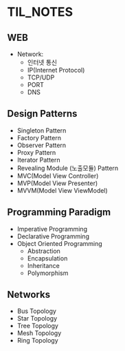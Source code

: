 # TIL_NOTES

## WEB 
- Network:
  - 인터넷 통신
  - IP(Internet Protocol)
  - TCP/UDP
  - PORT 
  - DNS

## Design Patterns 
 - Singleton Pattern 
 - Factory Pattern 
 - Observer Pattern
 - Proxy Pattern
 - Iterator Pattern 
 - Revealing Module (노출모듈) Pattern
 - MVC(Model View Controller)
 - MVP(Model View Presenter)
 - MVVM(Model View ViewModel)


 ## Programming Paradigm
  - Imperative Programming 
  - Declarative Programming 
  - Object Oriented Programming  
    - Abstraction
    - Encapsulation
    - Inheritance
    - Polymorphism

 ## Networks
 - Bus Topology 
 - Star Topology 
 - Tree Topology 
 - Mesh Topology 
 - Ring Topology
